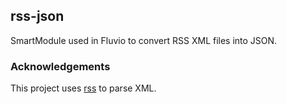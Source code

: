 ## rss-json

SmartModule used in Fluvio to convert RSS XML files into JSON.

### Acknowledgements

This project uses [rss](https://github.com/rust-syndication/rss) to parse XML.